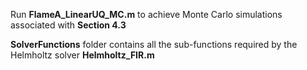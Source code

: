 ﻿Run **FlameA_LinearUQ_MC.m** to achieve Monte Carlo simulations associated with **Section 4.3**

**SolverFunctions** folder contains all the sub-functions required by the Helmholtz solver **Helmholtz_FIR.m**



